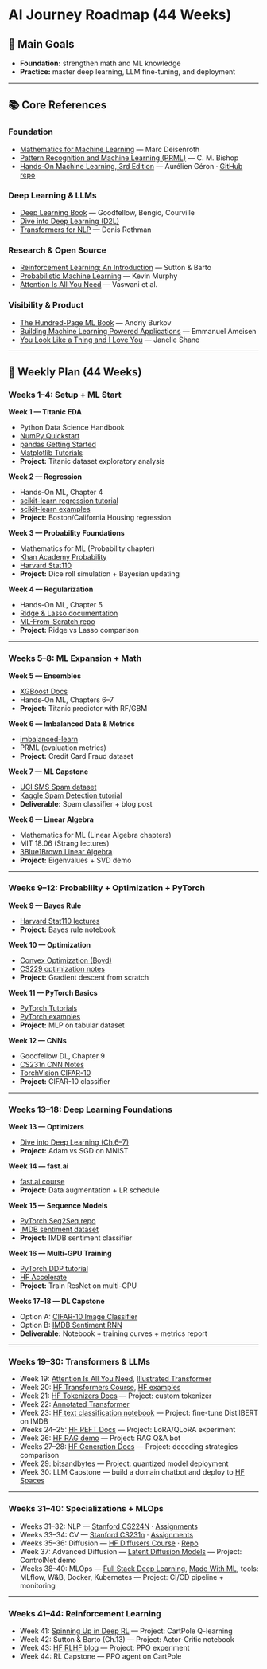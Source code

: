 # AI Journey Roadmap (44 Weeks)

## 🎯 Main Goals
- **Foundation:** strengthen math and ML knowledge
- **Practice:** master deep learning, LLM fine-tuning, and deployment

---

## 📚 Core References

### Foundation
- [Mathematics for Machine Learning](https://mml-book.github.io/) — Marc Deisenroth
- [Pattern Recognition and Machine Learning (PRML)](https://www.microsoft.com/en-us/research/people/cmbishop/prml-book/) — C. M. Bishop
- [Hands-On Machine Learning, 3rd Edition](https://www.oreilly.com/library/view/hands-on-machine-learning/9781098125967/) — Aurélien Géron · [GitHub repo](https://github.com/ageron/handson-ml3)

### Deep Learning & LLMs
- [Deep Learning Book](https://www.deeplearningbook.org/) — Goodfellow, Bengio, Courville
- [Dive into Deep Learning (D2L)](https://d2l.ai/)
- [Transformers for NLP](https://www.packtpub.com/product/transformers-for-natural-language-processing-second-edition/9781803247337) — Denis Rothman

### Research & Open Source
- [Reinforcement Learning: An Introduction](http://incompleteideas.net/book/the-book-2nd.html) — Sutton & Barto
- [Probabilistic Machine Learning](https://probml.github.io/pml-book/) — Kevin Murphy
- [Attention Is All You Need](https://arxiv.org/abs/1706.03762) — Vaswani et al.

### Visibility & Product
- [The Hundred-Page ML Book](http://themlbook.com/wiki/doku.php) — Andriy Burkov
- [Building Machine Learning Powered Applications](https://www.oreilly.com/library/view/building-machine-learning/9781492045106/) — Emmanuel Ameisen
- [You Look Like a Thing and I Love You](https://www.janelleshane.com/book) — Janelle Shane

---

## 📅 Weekly Plan (44 Weeks)

### Weeks 1–4: Setup + ML Start
**Week 1 — Titanic EDA**
- Python Data Science Handbook
- [NumPy Quickstart](https://numpy.org/doc/stable/user/quickstart.html)
- [pandas Getting Started](https://pandas.pydata.org/docs/getting_started/)
- [Matplotlib Tutorials](https://matplotlib.org/stable/tutorials/index.html)
- **Project:** Titanic dataset exploratory analysis

**Week 2 — Regression**
- Hands-On ML, Chapter 4
- [scikit-learn regression tutorial](https://scikit-learn.org/stable/auto_examples/linear_model/plot_ols.html)
- [scikit-learn examples](https://github.com/scikit-learn/scikit-learn/tree/main/examples)
- **Project:** Boston/California Housing regression

**Week 3 — Probability Foundations**
- Mathematics for ML (Probability chapter)
- [Khan Academy Probability](https://www.khanacademy.org/math/statistics-probability/probability-library)
- [Harvard Stat110](https://projects.iq.harvard.edu/stat110/home)
- **Project:** Dice roll simulation + Bayesian updating

**Week 4 — Regularization**
- Hands-On ML, Chapter 5
- [Ridge & Lasso documentation](https://scikit-learn.org/stable/modules/linear_model.html#ridge-regression-and-classification)
- [ML-From-Scratch repo](https://github.com/eriklindernoren/ML-From-Scratch)
- **Project:** Ridge vs Lasso comparison

---

### Weeks 5–8: ML Expansion + Math
**Week 5 — Ensembles**
- [XGBoost Docs](https://xgboost.readthedocs.io/)
- Hands-On ML, Chapters 6–7
- **Project:** Titanic predictor with RF/GBM

**Week 6 — Imbalanced Data & Metrics**
- [imbalanced-learn](https://imbalanced-learn.org/stable/)
- PRML (evaluation metrics)
- **Project:** Credit Card Fraud dataset

**Week 7 — ML Capstone**
- [UCI SMS Spam dataset](https://archive.ics.uci.edu/ml/datasets/SMS+Spam+Collection)
- [Kaggle Spam Detection tutorial](https://www.kaggle.com/code/uciml/sms-spam-collection-dataset)
- **Deliverable:** Spam classifier + blog post

**Week 8 — Linear Algebra**
- Mathematics for ML (Linear Algebra chapters)
- MIT 18.06 (Strang lectures)
- [3Blue1Brown Linear Algebra](https://www.3blue1brown.com/topics/linear-algebra)
- **Project:** Eigenvalues + SVD demo

---

### Weeks 9–12: Probability + Optimization + PyTorch
**Week 9 — Bayes Rule**
- [Harvard Stat110 lectures](https://projects.iq.harvard.edu/stat110/youtube)
- **Project:** Bayes rule notebook

**Week 10 — Optimization**
- [Convex Optimization (Boyd)](https://web.stanford.edu/~boyd/cvxbook/)
- [CS229 optimization notes](http://cs229.stanford.edu/notes2020fall/cs229-notes1.pdf)
- **Project:** Gradient descent from scratch

**Week 11 — PyTorch Basics**
- [PyTorch Tutorials](https://pytorch.org/tutorials/)
- [PyTorch examples](https://github.com/pytorch/examples)
- **Project:** MLP on tabular dataset

**Week 12 — CNNs**
- Goodfellow DL, Chapter 9
- [CS231n CNN Notes](http://cs231n.github.io/convolutional-networks/)
- [TorchVision CIFAR-10](https://pytorch.org/vision/stable/datasets.html#cifar)
- **Project:** CIFAR-10 classifier

---

### Weeks 13–18: Deep Learning Foundations
**Week 13 — Optimizers**
- [Dive into Deep Learning (Ch.6–7)](https://d2l.ai/)
- **Project:** Adam vs SGD on MNIST

**Week 14 — fast.ai**
- [fast.ai course](https://course.fast.ai/)
- **Project:** Data augmentation + LR schedule

**Week 15 — Sequence Models**
- [PyTorch Seq2Seq repo](https://github.com/bentrevett/pytorch-seq2seq)
- [IMDB sentiment dataset](https://ai.stanford.edu/~amaas/data/sentiment/)
- **Project:** IMDB sentiment classifier

**Week 16 — Multi-GPU Training**
- [PyTorch DDP tutorial](https://pytorch.org/tutorials/intermediate/ddp_tutorial.html)
- [HF Accelerate](https://huggingface.co/docs/accelerate/index)
- **Project:** Train ResNet on multi-GPU

**Weeks 17–18 — DL Capstone**
- Option A: [CIFAR-10 Image Classifier](https://pytorch.org/tutorials/beginner/blitz/cifar10_tutorial.html)
- Option B: [IMDB Sentiment RNN](https://github.com/bentrevett/pytorch-sentiment-analysis)
- **Deliverable:** Notebook + training curves + metrics report

---

### Weeks 19–30: Transformers & LLMs
- Week 19: [Attention Is All You Need](https://arxiv.org/abs/1706.03762), [Illustrated Transformer](https://jalammar.github.io/illustrated-transformer/)
- Week 20: [HF Transformers Course](https://huggingface.co/course/chapter1), [HF examples](https://github.com/huggingface/transformers/tree/main/examples)
- Week 21: [HF Tokenizers Docs](https://huggingface.co/docs/tokenizers/index) — Project: custom tokenizer
- Week 22: [Annotated Transformer](https://nlp.seas.harvard.edu/annotated-transformer/)
- Week 23: [HF text classification notebook](https://github.com/huggingface/notebooks/tree/main/examples/text_classification) — Project: fine-tune DistilBERT on IMDB
- Weeks 24–25: [HF PEFT Docs](https://huggingface.co/docs/peft/index) — Project: LoRA/QLoRA experiment
- Week 26: [HF RAG demo](https://github.com/huggingface/notebooks/blob/main/examples/rag/rag.ipynb) — Project: RAG Q&A bot
- Weeks 27–28: [HF Generation Docs](https://huggingface.co/docs/transformers/generation) — Project: decoding strategies comparison
- Week 29: [bitsandbytes](https://github.com/TimDettmers/bitsandbytes) — Project: quantized model deployment
- Week 30: LLM Capstone — build a domain chatbot and deploy to [HF Spaces](https://huggingface.co/spaces)

---

### Weeks 31–40: Specializations + MLOps
- Weeks 31–32: NLP — [Stanford CS224N](http://web.stanford.edu/class/cs224n/) · [Assignments](https://github.com/stanfordnlp/cs224n-winter17-notes)
- Weeks 33–34: CV — [Stanford CS231n](http://cs231n.stanford.edu/) · [Assignments](https://github.com/cs231n/cs231n.github.io)
- Weeks 35–36: Diffusion — [HF Diffusers Course](https://huggingface.co/learn/diffusion-course) · [Repo](https://github.com/huggingface/diffusers)
- Week 37: Advanced Diffusion — [Latent Diffusion Models](https://arxiv.org/abs/2112.10752) — Project: ControlNet demo
- Weeks 38–40: MLOps — [Full Stack Deep Learning](https://fullstackdeeplearning.com/), [Made With ML](https://madewithml.com/), tools: MLflow, W&B, Docker, Kubernetes — Project: CI/CD pipeline + monitoring

---

### Weeks 41–44: Reinforcement Learning
- Week 41: [Spinning Up in Deep RL](https://spinningup.openai.com/) — Project: CartPole Q-learning
- Week 42: Sutton & Barto (Ch.13) — Project: Actor-Critic notebook
- Week 43: [HF RLHF blog](https://huggingface.co/blog/rlhf) — Project: PPO experiment
- Week 44: RL Capstone — PPO agent on CartPole

